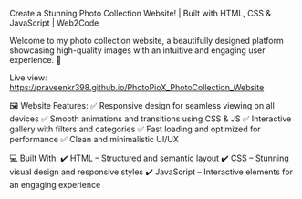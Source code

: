 Create a Stunning Photo Collection Website! | Built with HTML, CSS & JavaScript | Web2Code

Welcome to my photo collection website, a beautifully designed platform showcasing high-quality images with an intuitive and engaging user experience. 🚀

Live view: https://praveenkr398.github.io/PhotoPioX_PhotoCollection_Website

🖼️ Website Features:
✅ Responsive design for seamless viewing on all devices
✅ Smooth animations and transitions using CSS & JS
✅ Interactive gallery with filters and categories
✅ Fast loading and optimized for performance
✅ Clean and minimalistic UI/UX

💻 Built With:
✔️ HTML – Structured and semantic layout
✔️ CSS – Stunning visual design and responsive styles
✔️ JavaScript – Interactive elements for an engaging experience
